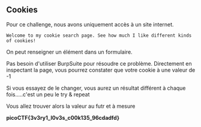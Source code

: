 ## Cookies

Pour ce challenge, nous avons uniquement accès à un site internet. 

```
Welcome to my cookie search page. See how much I like different kinds of cookies!
```
On peut renseigner un élément dans un formulaire. 

Pas besoin d'utiliser BurpSuite pour résoudre ce problème. Directement en inspectant la page, vous pourrez constater que votre cookie à une valeur de -1 

Si vous essayez de le changer, vous aurez un résultat différent à chaque fois.....c'est un peu le try & repeat

Vous allez trouver alors la valeur au futr et à mesure

**picoCTF{3v3ry1_l0v3s_c00k135_96cdadfd}**
